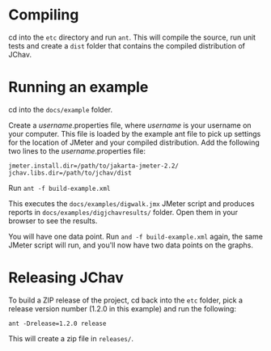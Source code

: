# Compiling #

cd into the
`etc` directory and run `ant`.  This will compile the source, run unit tests and create a `dist` folder that contains the compiled distribution of JChav.

# Running an example #

cd into the `docs/example` folder.

Create a _username_.properties file, where _username_ is your username on your computer.  This file is loaded by the example ant file to pick up settings for the location of JMeter and your compiled distribution.  Add the following two lines to the _username_.properties file:

```
jmeter.install.dir=/path/to/jakarta-jmeter-2.2/
jchav.libs.dir=/path/to/jchav/dist
```

Run `ant -f build-example.xml`

This executes the `docs/examples/digwalk.jmx` JMeter script and produces reports in `docs/examples/digjchavresults/` folder.  Open them in your browser to see the results.

You will have one data point. Run `and -f build-example.xml` again, the same JMeter script will run, and you'll now have two data points on the graphs.

# Releasing JChav #

To build a ZIP release of the project, cd back into the `etc` folder, pick a release version number (1.2.0 in this example) and run the following:

```
ant -Drelease=1.2.0 release
```

This will create a zip file in `releases/`.